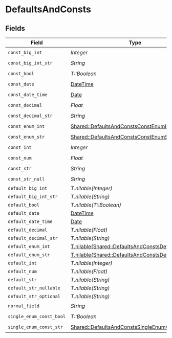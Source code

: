 # DefaultsAndConsts


## Fields

| Field                                                                                                        | Type                                                                                                         | Required                                                                                                     | Description                                                                                                  |
| ------------------------------------------------------------------------------------------------------------ | ------------------------------------------------------------------------------------------------------------ | ------------------------------------------------------------------------------------------------------------ | ------------------------------------------------------------------------------------------------------------ |
| `const_big_int`                                                                                              | *Integer*                                                                                                    | :heavy_check_mark:                                                                                           | N/A                                                                                                          |
| `const_big_int_str`                                                                                          | *String*                                                                                                     | :heavy_check_mark:                                                                                           | N/A                                                                                                          |
| `const_bool`                                                                                                 | *T::Boolean*                                                                                                 | :heavy_check_mark:                                                                                           | N/A                                                                                                          |
| `const_date`                                                                                                 | [DateTime](https://ruby-doc.org/stdlib-2.6.1/libdoc/date/rdoc/DateTime.html)                                 | :heavy_check_mark:                                                                                           | N/A                                                                                                          |
| `const_date_time`                                                                                            | [Date](https://ruby-doc.org/stdlib-2.6.1/libdoc/date/rdoc/Date.html)                                         | :heavy_check_mark:                                                                                           | N/A                                                                                                          |
| `const_decimal`                                                                                              | *Float*                                                                                                      | :heavy_check_mark:                                                                                           | N/A                                                                                                          |
| `const_decimal_str`                                                                                          | *String*                                                                                                     | :heavy_check_mark:                                                                                           | N/A                                                                                                          |
| `const_enum_int`                                                                                             | [Shared::DefaultsAndConstsConstEnumInt](../../models/shared/defaultsandconstsconstenumint.md)                | :heavy_check_mark:                                                                                           | N/A                                                                                                          |
| `const_enum_str`                                                                                             | [Shared::DefaultsAndConstsConstEnumStr](../../models/shared/defaultsandconstsconstenumstr.md)                | :heavy_check_mark:                                                                                           | N/A                                                                                                          |
| `const_int`                                                                                                  | *Integer*                                                                                                    | :heavy_check_mark:                                                                                           | N/A                                                                                                          |
| `const_num`                                                                                                  | *Float*                                                                                                      | :heavy_check_mark:                                                                                           | N/A                                                                                                          |
| `const_str`                                                                                                  | *String*                                                                                                     | :heavy_check_mark:                                                                                           | N/A                                                                                                          |
| `const_str_null`                                                                                             | *String*                                                                                                     | :heavy_check_mark:                                                                                           | N/A                                                                                                          |
| `default_big_int`                                                                                            | *T.nilable(Integer)*                                                                                         | :heavy_minus_sign:                                                                                           | N/A                                                                                                          |
| `default_big_int_str`                                                                                        | *T.nilable(String)*                                                                                          | :heavy_minus_sign:                                                                                           | N/A                                                                                                          |
| `default_bool`                                                                                               | *T.nilable(T::Boolean)*                                                                                      | :heavy_minus_sign:                                                                                           | N/A                                                                                                          |
| `default_date`                                                                                               | [DateTime](https://ruby-doc.org/stdlib-2.6.1/libdoc/date/rdoc/DateTime.html)                                 | :heavy_minus_sign:                                                                                           | N/A                                                                                                          |
| `default_date_time`                                                                                          | [Date](https://ruby-doc.org/stdlib-2.6.1/libdoc/date/rdoc/Date.html)                                         | :heavy_minus_sign:                                                                                           | N/A                                                                                                          |
| `default_decimal`                                                                                            | *T.nilable(Float)*                                                                                           | :heavy_minus_sign:                                                                                           | N/A                                                                                                          |
| `default_decimal_str`                                                                                        | *T.nilable(String)*                                                                                          | :heavy_minus_sign:                                                                                           | N/A                                                                                                          |
| `default_enum_int`                                                                                           | [T.nilable(Shared::DefaultsAndConstsDefaultEnumInt)](../../models/shared/defaultsandconstsdefaultenumint.md) | :heavy_minus_sign:                                                                                           | N/A                                                                                                          |
| `default_enum_str`                                                                                           | [T.nilable(Shared::DefaultsAndConstsDefaultEnumStr)](../../models/shared/defaultsandconstsdefaultenumstr.md) | :heavy_minus_sign:                                                                                           | N/A                                                                                                          |
| `default_int`                                                                                                | *T.nilable(Integer)*                                                                                         | :heavy_minus_sign:                                                                                           | N/A                                                                                                          |
| `default_num`                                                                                                | *T.nilable(Float)*                                                                                           | :heavy_minus_sign:                                                                                           | N/A                                                                                                          |
| `default_str`                                                                                                | *T.nilable(String)*                                                                                          | :heavy_minus_sign:                                                                                           | N/A                                                                                                          |
| `default_str_nullable`                                                                                       | *T.nilable(String)*                                                                                          | :heavy_minus_sign:                                                                                           | N/A                                                                                                          |
| `default_str_optional`                                                                                       | *T.nilable(String)*                                                                                          | :heavy_minus_sign:                                                                                           | N/A                                                                                                          |
| `normal_field`                                                                                               | *String*                                                                                                     | :heavy_check_mark:                                                                                           | N/A                                                                                                          |
| `single_enum_const_bool`                                                                                     | *T::Boolean*                                                                                                 | :heavy_check_mark:                                                                                           | N/A                                                                                                          |
| `single_enum_const_str`                                                                                      | [Shared::DefaultsAndConstsSingleEnumConstStr](../../models/shared/defaultsandconstssingleenumconststr.md)    | :heavy_check_mark:                                                                                           | N/A                                                                                                          |